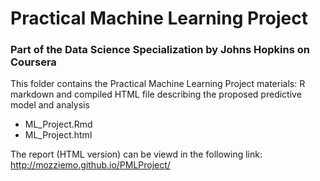 # Practical Machine Learning Project
### Part of the Data Science  Specialization by Johns Hopkins on Coursera 

This folder contains the Practical Machine Learning Project materials:
R markdown and compiled HTML file describing the proposed predictive model and analysis

+ ML_Project.Rmd
+ ML_Project.html

The report (HTML version) can be viewd in the following link: http://mozziemo.github.io/PMLProject/
